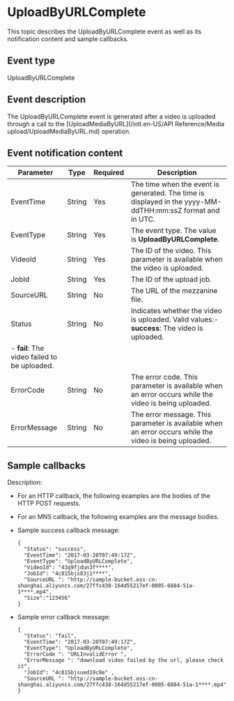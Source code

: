 # UploadByURLComplete

This topic describes the UploadByURLComplete event as well as its notification content and sample callbacks.

## Event type

UploadByURLComplete

## Event description

The UploadByURLComplete event is generated after a video is uploaded through a call to the [UploadMediaByURL](/intl.en-US/API Reference/Media upload/UploadMediaByURL.md) operation.

## Event notification content

|Parameter|Type|Required|Description|
|---------|----|--------|-----------|
|EventTime|String|Yes|The time when the event is generated. The time is displayed in the yyyy-MM-ddTHH:mm:ssZ format and in UTC.|
|EventType|String|Yes|The event type. The value is **UploadByURLComplete**.|
|VideoId|String|Yes|The ID of the video. This parameter is available when the video is uploaded.|
|JobId|String|Yes|The ID of the upload job.|
|SourceURL|String|No|The URL of the mezzanine file.|
|Status|String|No|Indicates whether the video is uploaded. Valid values:-   **success**: The video is uploaded.
-   **fail**: The video failed to be uploaded. |
|ErrorCode|String|No|The error code. This parameter is available when an error occurs while the video is being uploaded.|
|ErrorMessage|String|No|The error message. This parameter is available when an error occurs while the video is being uploaded.|

## Sample callbacks

Description:

-   For an HTTP callback, the following examples are the bodies of the HTTP POST requests.
-   For an MNS callback, the following examples are the message bodies.

-   Sample success callback message:

    ```
    { 
      "Status": "success",
      "EventTime": "2017-03-20T07:49:17Z",
      "EventType": "UploadByURLComplete", 
      "VideoId": "43q9fjdun3f****", 
      "JobId": "4c815bjs83j1****", 
      "SourceURL ": "http://sample-bucket.oss-cn-shanghai.aliyuncs.com/27ffc438-164d55217ef-0005-6884-51a-1****.mp4",
      "Size":"123456"
    }
    ```

-   Sample error callback message:

    ```
    { 
      "Status": "fail",
      "EventTime": "2017-03-20T07:49:17Z",
      "EventType": "UploadByURLComplete", 
      "ErrorCode ": "URLInvalidError ", 
      "ErrorMessage ": "download video failed by the url, please check it", 
      "JobId": "4c815bjsued19c8e" ,
      "SourceURL ": "http://sample-bucket.oss-cn-shanghai.aliyuncs.com/27ffc438-164d55217ef-0005-6884-51a-1****.mp4"
    }
    ```


